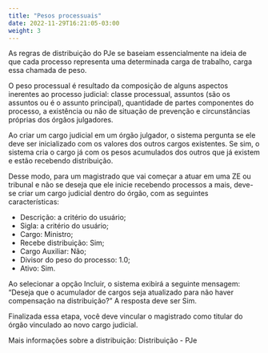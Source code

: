 ```yaml
---
title: "Pesos processuais"
date: 2022-11-29T16:21:05-03:00
weight: 3
---
```

As regras de distribuição do PJe se baseiam essencialmente na ideia de que cada processo representa uma determinada carga de trabalho, carga essa chamada de peso.

O peso processual é resultado da composição de alguns aspectos inerentes ao processo judicial: classe processual, assuntos (são os assuntos ou é o assunto principal), quantidade de partes componentes do processo, a existência ou não de situação de prevenção e circunstâncias próprias dos órgãos julgadores.

Ao criar um cargo judicial em um órgão julgador, o sistema pergunta se ele deve ser inicializado com os valores dos outros cargos existentes. Se sim, o sistema cria o cargo já com os pesos acumulados dos outros que já existem e estão recebendo distribuição.

Desse modo, para um magistrado que vai começar a atuar em uma ZE ou tribunal e não se deseja que ele inicie recebendo processos a mais, deve-se criar um cargo judicial dentro do órgão, com as seguintes características: 
+ Descrição: a critério do usuário; 
+ Sigla: a critério do usuário;
+ Cargo: Ministro; 
+ Recebe distribuição: Sim;
+ Cargo Auxiliar: Não; 
+ Divisor do peso do processo: 1.0; 
+ Ativo: Sim.

Ao selecionar a opção Incluir, o sistema exibirá a seguinte mensagem: “Deseja que o acumulador de cargos seja atualizado para não haver compensação na distribuição?” A resposta deve ser Sim.

Finalizada essa etapa, você deve vincular o magistrado como titular do órgão vinculado ao novo cargo judicial.

Mais informações sobre a distribuição: Distribuição - PJe
